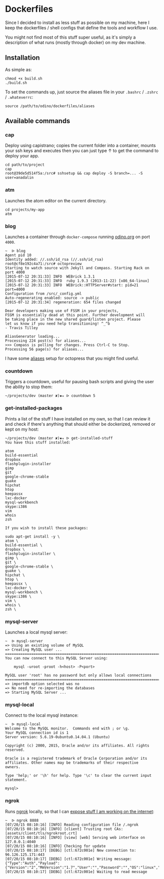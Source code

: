 # Dockerfiles

Since I decided to install as less stuff as
possible on my machine, here I keep the
dockerfiles / shell configs that define
the tools and workflow I use.

You might not find most of this stuff super
useful, as it's simply a description of
what runs (mostly through docker) on my
dev machine.

## Installation

As simple as:

```
chmod +x build.sh
./build.sh
```

To set the commands up, just source the aliases
file in your `.bashrc` / `.zshrc` / `.whateverrc`:

```
source /path/to/odino/dockerfiles/aliases
```

## Available commands

### cap

Deploy using capistrano; copies the current folder
into a container, mounts your ssh keys and executes
then you can just type ↑ to get the command to deploy
your app.

```
cd path/to/project
cap
root@39de5d514f5a:/src# sshsetup && cap deploy -S branch=... -S user=anadalin
```

### atm

Launches the atom editor on the current directory.

```
cd projects/my-app
atm
```

### blog

Launches a container through `docker-compose` running
[odino.org](http://odino.org) on port `4000`.

```
~  ᐅ blog
Agent pid 10
Identity added: //.ssh/id_rsa (//.ssh/id_rsa)
root@cf8e192c4a71:/src# octopreview
Starting to watch source with Jekyll and Compass. Starting Rack on port 4000
[2015-07-12 20:31:33] INFO  WEBrick 1.3.1
[2015-07-12 20:31:33] INFO  ruby 1.9.3 (2013-11-22) [x86_64-linux]
[2015-07-12 20:31:33] INFO  WEBrick::HTTPServer#start: pid=21 port=4000
Configuration from /src/_config.yml
Auto-regenerating enabled: source -> public
[2015-07-12 20:31:34] regeneration: 654 files changed

Dear developers making use of FSSM in your projects,
FSSM is essentially dead at this point. Further development will
be taking place in the new shared guard/listen project. Please
let us know if you need help transitioning! ^_^b
- Travis Tilley

AliasGenerator loading...
Processing 224 post(s) for aliases...
>>> Compass is polling for changes. Press Ctrl-C to Stop.
Processing 56 page(s) for aliases...
```

I have some [aliases](https://github.com/odino/odino.github.com/blob/source/.bashrc)
setup for octopress that you might find useful.

### countdown

Triggers a countdown, useful for pausing bash scripts and
giving the user the ability to stop them:

```
~/projects/dev (master ✘)✹✭ ᐅ countdown 5
```

### get-installed-packages

Prints a list of the stuff I have installed on my own,
so that I can review it and check if there's  anything
that should either be dockerized, removed or kept on my
host:

```
~/projects/dev (master ✘)✹✭ ᐅ get-installed-stuff
You have this stuff installed:

atom
build-essential
dropbox
flashplugin-installer
gimp
git
google-chrome-stable
guake
hipchat
htop
keepassx
lxc-docker
mysql-workbench
skype:i386
vim
whois
zsh

If you wish to install these packages:

sudo apt-get install -y \
atom \
build-essential \
dropbox \
flashplugin-installer \
gimp \
git \
google-chrome-stable \
guake \
hipchat \
htop \
keepassx \
lxc-docker \
mysql-workbench \
skype:i386 \
vim \
whois \
zsh \
```

### mysql-server

Launches a local mysql server:

```
~  ᐅ mysql-server
=> Using an existing volume of MySQL
=> Creating MySQL user ...
========================================================================
You can now connect to this MySQL Server using:

    mysql -uroot -proot -h<host> -P<port>

MySQL user 'root' has no password but only allows local connections
========================================================================
=> importdb option selected was no
=> No need for re-importing the databases
=> Starting MySQL Server ...
```

### mysql-local

Connect to the local mysql instance:

```
~  ᐅ mysql-local
Welcome to the MySQL monitor.  Commands end with ; or \g.
Your MySQL connection id is 1
Server version: 5.6.19-0ubuntu0.14.04.1 (Ubuntu)

Copyright (c) 2000, 2015, Oracle and/or its affiliates. All rights reserved.

Oracle is a registered trademark of Oracle Corporation and/or its
affiliates. Other names may be trademarks of their respective
owners.

Type 'help;' or '\h' for help. Type '\c' to clear the current input statement.

mysql>
```

### ngrok

Runs [ngrok](https://ngrok.com/) locally, so that I can
[expose stuff I am working on the internet](http://odino.org/how-to-test-3rd-party-hooks-and-webservices-locally/):

```
~  ᐅ ngrok 8888
[07/20/15 08:10:16] [INFO] Reading configuration file /.ngrok
[07/20/15 08:10:16] [INFO] [client] Trusting root CAs: [assets/client/tls/ngrokroot.crt]
[07/20/15 08:10:16] [INFO] [view] [web] Serving web interface on 127.0.0.1:4040
[07/20/15 08:10:16] [INFO] Checking for update
[07/20/15 08:10:17] [DEBG] [ctl:672c001e] New connection to: 96.126.125.171:443
[07/20/15 08:10:17] [DEBG] [ctl:672c001e] Writing message: {"Type":"Auth","Payload":{"Version":"2","MmVersion":"1.7","User":"","Password":"","OS":"linux","Arch":"amd64","ClientId":""}}
[07/20/15 08:10:17] [DEBG] [ctl:672c001e] Waiting to read message
```
